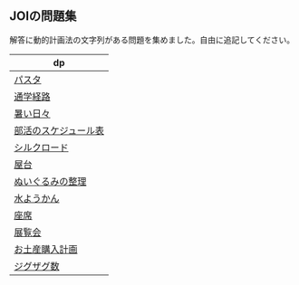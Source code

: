 ## JOIの問題集
解答に動的計画法の文字列がある問題を集めました。自由に追記してください。

| dp                                                                              	|
|---------------------------------------------------------------------------------	|
| [パスタ](https://atcoder.jp/contests/joi2012yo/tasks/joi2012yo_d)                 	|    
| [通学経路](https://atcoder.jp/contests/joi2007yo/tasks/joi2007yo_f)                |  
| [暑い日々](https://atcoder.jp/contests/joi2013yo/tasks/joi2013yo_d)                |    
| [部活のスケジュール表](https://atcoder.jp/contests/joi2014yo/tasks/joi2014yo_d)       |       	
| [シルクロード](https://atcoder.jp/contests/joi2015yo/tasks/joi2015yo_d)             |  
| [屋台](https://atcoder.jp/contests/joi2016yo/tasks/joi2016yo_f)                   |   	
| [ぬいぐるみの整理](https://atcoder.jp/contests/joi2017yo/tasks/joi2017yo_d)         |       	
| [水ようかん](https://atcoder.jp/contests/joi2018yo/tasks/joi2018_yo_d)             |      
| [座席](https://atcoder.jp/contests/joi2019yo/tasks/joi2019_yo_f)                  |   	
| [展覧会](https://atcoder.jp/contests/joi2019ho/tasks/joi2019ho_b)                 |    
| [お土産購入計画](https://atcoder.jp/contests/joi2013yo/tasks/joi2013yo_f)           |       	
| [ジグザグ数](https://atcoder.jp/contests/joi2012yo/tasks/joi2012yo_f)               |      
